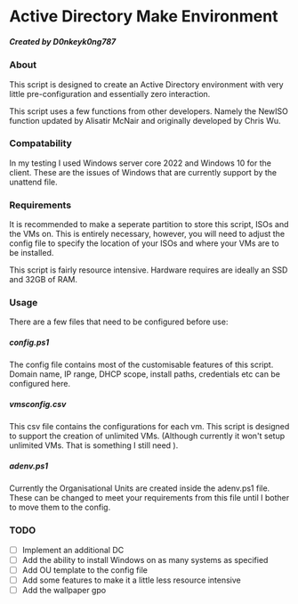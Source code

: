# Active Directory Make Environment

##### Created by D0nkeyk0ng787

### About

This script is designed to create an Active Directory environment with very little pre-configuration and essentially zero interaction. 

This script uses a few functions from other developers. Namely the NewISO function updated by Alisatir McNair and originally developed by Chris Wu.

### Compatability

In my testing I used Windows server core 2022 and Windows 10 for the client. These are the issues of Windows that are currently support by the unattend file.

### Requirements

It is recommended to make a seperate partition to store this script, ISOs and the VMs on. This is entirely necessary, however, you will need to adjust the config file to specify the location of your ISOs and where your VMs are to be installed.

This script is fairly resource intensive. Hardware requires are ideally an SSD and 32GB of RAM.

### Usage

There are a few files that need to be configured before use:

##### config.ps1
The config file contains most of the customisable features of this script. Domain name, IP range, DHCP scope, install paths, credentials etc can be configured here. 
##### vmsconfig.csv
This csv file contains the configurations for each vm. This script is designed to support the creation of unlimited VMs. (Although currently it won't setup unlimited VMs. That is something I still need ).
##### adenv.ps1
Currently the Organisational Units are created inside the adenv.ps1 file. These can be changed to meet your requirements from this file until I bother to move them to the config.

### TODO

* [ ] Implement an additional DC
* [ ] Add the ability to install Windows on as many systems as specified
* [ ] Add OU template to the config file
* [ ] Add some features to make it a little less resource intensive
* [ ] Add the wallpaper gpo
